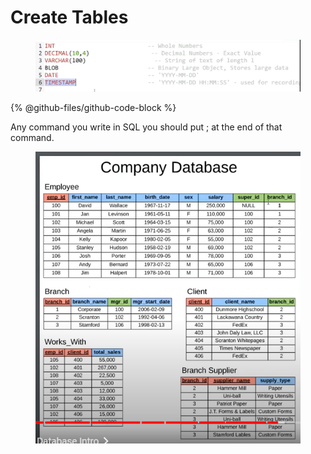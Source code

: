 # Create Tables

<figure><img src="../.gitbook/assets/image (17) (1) (1).png" alt=""><figcaption></figcaption></figure>

{% @github-files/github-code-block %}

Any command you write in SQL you should put ; at the end of that command.

<figure><img src="../.gitbook/assets/image (18) (1) (1).png" alt=""><figcaption></figcaption></figure>
